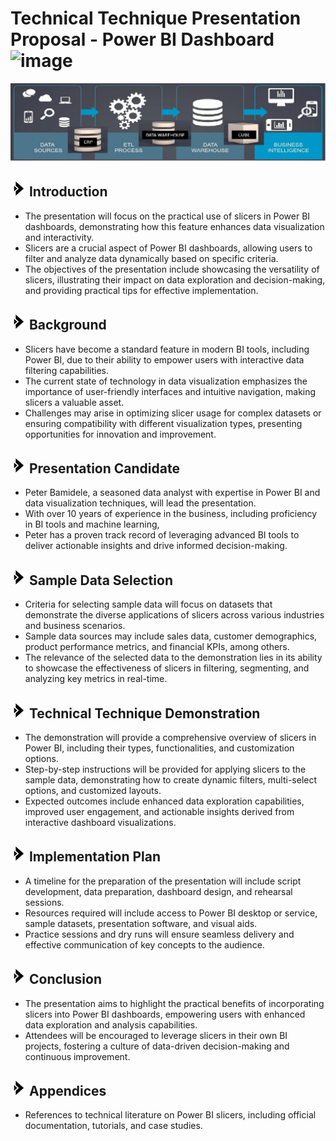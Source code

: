 # Technical Technique Presentation Proposal - Power BI Dashboard![image](https://github.com/Bampet2003/BampetCapstone/assets/149170408/f1f9bab0-0086-4f1e-8a86-eaa5c984117f)


<img src = https://github.com/Bampet2003/BampetCapstone/blob/main/bi_tech_report1.jpg>

## <img src="https://github.com/Bampet2003/BampetCapstone/blob/main/bullet_arrow.png?raw=True" alt="Sized Rocket" width="25px" height="25px"> Introduction 
-	The presentation will focus on the practical use of slicers in Power BI dashboards, demonstrating how this feature enhances data visualization and interactivity.
-	Slicers are a crucial aspect of Power BI dashboards, allowing users to filter and analyze data dynamically based on specific criteria.
-	The objectives of the presentation include showcasing the versatility of slicers, illustrating their impact on data exploration and decision-making, and providing practical tips for effective implementation.


## <img src="https://github.com/Bampet2003/BampetCapstone/blob/main/bullet_arrow.png?raw=True" alt="Sized Rocket" width="25px" height="25px"> Background
-	Slicers have become a standard feature in modern BI tools, including Power BI, due to their ability to empower users with interactive data filtering capabilities.
-	The current state of technology in data visualization emphasizes the importance of user-friendly interfaces and intuitive navigation, making slicers a valuable asset.
-	Challenges may arise in optimizing slicer usage for complex datasets or ensuring compatibility with different visualization types, presenting opportunities for innovation and improvement.


## <img src="https://github.com/Bampet2003/BampetCapstone/blob/main/bullet_arrow.png?raw=True" alt="Sized Rocket" width="25px" height="25px"> Presentation Candidate
- Peter Bamidele, a seasoned data analyst with expertise in Power BI and data visualization techniques, will lead the presentation.
- With over 10 years of experience in the business, including proficiency in BI tools and machine learning,
- Peter has a proven track record of leveraging advanced BI tools to deliver actionable insights and drive informed decision-making.

## <img src="https://github.com/Bampet2003/BampetCapstone/blob/main/bullet_arrow.png?raw=True" alt="Sized Rocket" width="25px" height="25px"> Sample Data Selection
- Criteria for selecting sample data will focus on datasets that demonstrate the diverse applications of slicers across various industries and business scenarios.
- Sample data sources may include sales data, customer demographics, product performance metrics, and financial KPIs, among others.
- The relevance of the selected data to the demonstration lies in its ability to showcase the effectiveness of slicers in filtering, segmenting, and analyzing key metrics in real-time.


## <img src="https://github.com/Bampet2003/BampetCapstone/blob/main/bullet_arrow.png?raw=True" alt="Sized Rocket" width="25px" height="25px"> Technical Technique Demonstration
-	The demonstration will provide a comprehensive overview of slicers in Power BI, including their types, functionalities, and customization options.
-	Step-by-step instructions will be provided for applying slicers to the sample data, demonstrating how to create dynamic filters, multi-select options, and customized layouts.
-	Expected outcomes include enhanced data exploration capabilities, improved user engagement, and actionable insights derived from interactive dashboard visualizations.


## <img src="https://github.com/Bampet2003/BampetCapstone/blob/main/bullet_arrow.png?raw=True" alt="Sized Rocket" width="25px" height="25px"> Implementation Plan
- A timeline for the preparation of the presentation will include script development, data preparation, dashboard design, and rehearsal sessions.
- Resources required will include access to Power BI desktop or service, sample datasets, presentation software, and visual aids.
- Practice sessions and dry runs will ensure seamless delivery and effective communication of key concepts to the audience.


## <img src="https://github.com/Bampet2003/BampetCapstone/blob/main/bullet_arrow.png?raw=True" alt="Sized Rocket" width="25px" height="25px"> Conclusion
- The presentation aims to highlight the practical benefits of incorporating slicers into Power BI dashboards, empowering users with enhanced data exploration and analysis capabilities.
- Attendees will be encouraged to leverage slicers in their own BI projects, fostering a culture of data-driven decision-making and continuous improvement.


## <img src="https://github.com/Bampet2003/BampetCapstone/blob/main/bullet_arrow.png?raw=True" alt="Sized Rocket" width="25px" height="25px"> Appendices
- References to technical literature on Power BI slicers, including official documentation, tutorials, and case studies.
